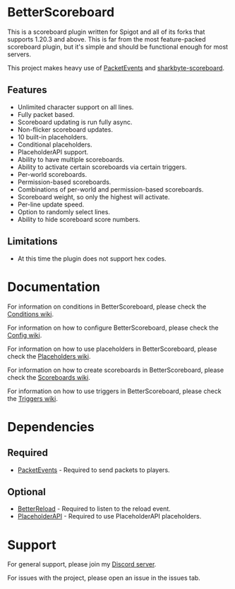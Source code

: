# BetterScoreboard

This is a scoreboard plugin written for Spigot and all of its forks that supports 1.20.3 and above. This is far from the
most feature-packed scoreboard plugin, but it's simple and should be functional enough for most servers.

This project makes heavy use of [PacketEvents](https://github.com/retrooper/packetevents) and 
[sharkbyte-scoreboard](https://github.com/amnoah/sharkbyte-scoreboard).

## Features
- Unlimited character support on all lines.
- Fully packet based.
- Scoreboard updating is run fully async.
- Non-flicker scoreboard updates.
- 10 built-in placeholders.
- Conditional placeholders.
- PlaceholderAPI support.
- Ability to have multiple scoreboards.
- Ability to activate certain scoreboards via certain triggers.
- Per-world scoreboards.
- Permission-based scoreboards.
- Combinations of per-world and permission-based scoreboards.
- Scoreboard weight, so only the highest will activate.
- Per-line update speed.
- Option to randomly select lines.
- Ability to hide scoreboard score numbers.

## Limitations
- At this time the plugin does not support hex codes.

# Documentation

For information on conditions in BetterScoreboard, please check the [Conditions wiki](https://github.com/amnoah/BetterScoreboard/wiki/Conditions).

For information on how to configure BetterScoreboard, please check the [Config wiki](https://github.com/amnoah/BetterScoreboard/wiki/Config).

For information on how to use placeholders in BetterScoreboard, please check the [Placeholders wiki](https://github.com/amnoah/BetterScoreboard/wiki/Placeholders).

For information on how to create scoreboards in BetterScoreboard, please check the [Scoreboards wiki](https://github.com/amnoah/BetterScoreboard/wiki/Scoreboards).

For information on how to use triggers in BetterScoreboard, please check the [Triggers wiki](https://github.com/amnoah/BetterScoreboard/wiki/Triggers).

# Dependencies

## Required
- [PacketEvents](https://modrinth.com/plugin/packetevents) - Required to send packets to players.

## Optional
- [BetterReload](https://modrinth.com/plugin/betterreload) - Required to listen to the reload event.
- [PlaceholderAPI](https://www.spigotmc.org/resources/placeholderapi.6245/) - Required to use PlaceholderAPI placeholders.

# Support

For general support, please join my [Discord server](https://discord.gg/ey9uTg3hcy).

For issues with the project, please open an issue in the issues tab.